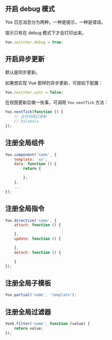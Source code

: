 ## 开启 debug 模式

Yox 日志消息分为两种，一种是提示，一种是错误。

提示只有在 debug 模式下才会打印出来。

```javascript
Yox.switcher.debug = true;
```

## 开启异步更新

默认是同步更新。

如果想实现 Vue 那样的异步更新，可按如下配置：

```javascript
Yox.switcher.sync = false;
```

在视图更新后做一些事，可调用 `Yox.nextTick` 方法：

```javascript
Yox.nextTick(function () {
    // 此时视图已更新
    // balabala
});
```

## 注册全局组件

```javascript
Yox.component('name', {
    template: 'xx',
    data: function () {
        return {

        };
    },
    ...
});
```

## 注册全局指令

```javascript
Yox.directive('name', {
    attach: function () {

    },
    update: function () {

    },
    detach: function () {

    }
});
```

## 注册全局子模板

```javascript
Yox.partial('name', 'template');
```

## 注册全局过滤器

```javascript
Yoxk.filter('name', function (value) {
    return value;
});
```

